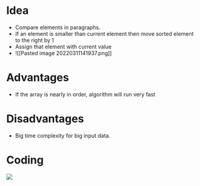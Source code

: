 # Idea
- Compare elements in paragraphs.
- If an element is smaller than current element then move sorted element to the right by 1
- Assign that element with current value
- ![[Pasted image 20220311141937.png]]
# Advantages
- If the array is nearly in order, algorithm will run very fast
# Disadvantages
- Big time complexity for big input data.
# Coding
![](app://local/E%3A%5CWork%5CTrain%5CTrainning%5CPasted%20image%2020220311140442.png?1646982282882)